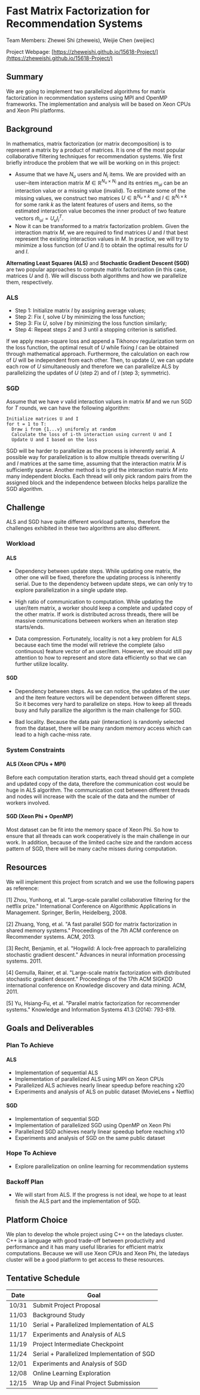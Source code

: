 # Fast Matrix Factorization for Recommendation Systems

Team Members: Zhewei Shi (zheweis), Weijie Chen (weijiec)

Project Webpage: [https://zheweishi.github.io/15618-Project/](https://zheweishi.github.io/15618-Project/)

## Summary
We are going to implement two parallelized algorithms for matrix factorization in recommendation systems using MPI and OpenMP frameworks. The implementation and analysis will be based on Xeon CPUs and Xeon Phi platforms.

## Background
In mathematics, matrix factorization (or matrix decomposition) is to represent a matrix by a product of matrices. It is one of the most popular collaborative filtering techniques for recommendation systems. We first briefly introduce the problem that we will be working on in this project:
* Assume that we have $N_u$ users and $N_i$ items. We are provided with an user–item interaction matrix $M \in \mathbb{R}^{N_u \times N_i}$ and its entries $m_{ui}$ can be an interaction value or a missing value (invalid). To estimate some of the missing values, we construct two matrices $U \in \mathbb{R}^{N_u \times k}$ and $I \in \mathbb{R}^{N_i \times k}$ for some rank $k$ as the latent features of users and items, so the estimated interaction value becomes the inner product of two feature vectors $\hat{m}_{ui} = U_u {I_i}^T$.
* Now it can be transformed to a matrix factorization problem. Given the interaction matrix $M$, we are required to find matrices $U$ and $I$ that best represent the existing interaction values in $M$. In practice, we will try to minimize a loss function (of $U$ and $I$) to obtain the optimal results for $U$ and $I$.

**Alternating Least Squares (ALS)** and **Stochastic Gradient Descent (SGD)** are two popular approaches to compute matrix factorization (in this case, matrices $U$ and $I$). We will discuss both algorithms and how we parallelize them, respectively.

### ALS
* Step 1: Initialize matrix $I$ by assigning average values;
* Step 2: Fix $I$, solve $U$ by minimizing the loss function;
* Step 3: Fix $U$, solve $I$ by minimizing the loss function similarly;
* Step 4: Repeat steps 2 and 3 until a stopping criterion is satisfied.

If we apply mean-square loss and append a Tikhonov regularization term on the loss function, the optimal result of $U$ while fixing $I$ can be obtained through mathematical approach. Furthermore, the calculation on each row of $U$ will be independent from each other. Then, to update $U$, we can update each row of $U$ simultaneously and therefore we can parallelize ALS by parallelizing the updates of $U$ (step 2) and of $I$ (step 3; symmetric).

### SGD
Assume that we have $v$ valid interaction values in matrix $M$ and we run SGD for $T$ rounds, we can have the following algorithm:
```
Initialize matrices U and I
for t = 1 to T:
  Draw i from {1...v} uniformly at random
  Calculate the loss of i-th interaction using current U and I
  Update U and I based on the loss
```
SGD will be harder to parallelize as the process is inherently serial. A possible way for parallelization is to allow multiple threads overwriting $U$ and $I$ matrices at the same time, assuming that the interaction matrix $M$ is sufficiently sparse. Another method is to grid the interaction matrix $M$ into many independent blocks. Each thread will only pick random pairs from the assigned block and the independence between blocks helps parallize the SGD algorithm.

## Challenge
ALS and SGD have quite different workload patterns, therefore the challenges exhibited in these two algorithms are also different.

### Workload

#### ALS

- Dependency between update steps. While updating one matrix, the other one will be fixed, therefore the updating process is inherently serial. Due to the dependency between update steps, we can only try to explore parallelization in a single update step.

- High ratio of communication to computation. While updating the user/item matrix, a worker should keep a complete and updated copy of the other matrix. If work is distributed across threads, there will be massive communications between workers when an iteration step starts/ends.

- Data compression. Fortunately, locality is not a key problem for ALS because each time the model will retrieve the complete (also continuous) feature vector of an user/item. However, we should still pay attention to how to represent and store data efficiently so that we can further utilize locality.

#### SGD

- Dependency between steps. As we can notice, the updates of the user and the item feature vectors will be dependent between different steps. So it becomes very hard to parallelize on steps. How to keep all threads busy and fully parallize the algorithm is the main challenge for SGD.

- Bad locality. Because the data pair (interaction) is randomly selected from the dataset, there will be many random memory access which can lead to a high cache-miss rate.

### System Constraints

#### ALS (Xeon CPUs + MPI)

Before each computation iteration starts, each thread should get a complete and updated copy of the data, therefore the communication cost would be huge in ALS algorithm. The communication cost between different threads and nodes will increase with the scale of the data and the number of workers involved.

#### SGD (Xeon Phi + OpenMP)

Most dataset can be fit into the memory space of Xeon Phi. So how to ensure that all threads can work cooperatively is the main challenge in our work. In addition, because of the limited cache size and the random access pattern of SGD, there will be many cache misses during computation.

## Resources

We will implement this project from scratch and we use the following papers as reference:

[1] Zhou, Yunhong, et al. "Large-scale parallel collaborative filtering for the netflix prize." International Conference on Algorithmic Applications in Management. Springer, Berlin, Heidelberg, 2008.

[2] Zhuang, Yong, et al. "A fast parallel SGD for matrix factorization in shared memory systems." Proceedings of the 7th ACM conference on Recommender systems. ACM, 2013.

[3] Recht, Benjamin, et al. "Hogwild: A lock-free approach to parallelizing stochastic gradient descent." Advances in neural information processing systems. 2011.

[4] Gemulla, Rainer, et al. "Large-scale matrix factorization with distributed stochastic gradient descent." Proceedings of the 17th ACM SIGKDD international conference on Knowledge discovery and data mining. ACM, 2011.

[5] Yu, Hsiang-Fu, et al. "Parallel matrix factorization for recommender systems." Knowledge and Information Systems 41.3 (2014): 793-819.

## Goals and Deliverables

### Plan To Achieve

#### ALS
* Implementation of sequential ALS
* Implementation of parallelized ALS using MPI on Xeon CPUs
* Parallelized ALS achieves nearly linear speedup before reaching x20
* Experiments and analysis of ALS on public dataset (MovieLens + Netflix)

#### SGD
* Implementation of sequential SGD
* Implementation of parallelized SGD using OpenMP on Xeon Phi
* Parallelized SGD achieves nearly linear speedup before reaching x10
* Experiments and analysis of SGD on the same public dataset

### Hope To Achieve

* Explore parallelization on online learning for recommendation systems

### Backoff Plan

* We will start from ALS. If the progress is not ideal, we hope to at least finish the ALS part and the implementation of SGD.

## Platform Choice

We plan to develop the whole project using C++ on the latedays cluster. C++ is a language with good trade-off between productivity and performance and it has many useful libraries for efficient matrix computations. Because we will use Xeon CPUs and Xeon Phi, the latedays cluster will be a good platform to get access to these resources.

## Tentative Schedule

| Date | Goal |
|------|------|
|10/31 |Submit Project Proposal|
|11/03 |Background Study|
|11/10 |Serial + Parallelized Implementation of ALS|
|11/17 |Experiments and Analysis of ALS|
|11/19 |Project Intermediate Checkpoint|
|11/24 |Serial + Parallelized Implementation of SGD|
|12/01 |Experiments and Analysis of SGD|
|12/08 |Online Learning Exploration|
|12/15 |Wrap Up and Final Project Submission|
